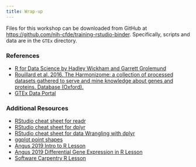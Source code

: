 ```yaml
---
title: Wrap-up
---
```


Files for this workshop can be downloaded from GitHub at https://github.com/nih-cfde/training-rstudio-binder.
Specifically, scripts and data are in the `GTEx` directory.

### References

-   [R for Data Science by Hadley Wickham and Garrett
    Grolemund](https://r4ds.had.co.nz/index.html)
-   [Rouillard et al. 2016. The Harmonizome: a collection of processed
    datasets gathered to serve and mine knowledge about genes and
    proteins. Database
    (Oxford).](http://database.oxfordjournals.org/content/2016/baw100.short)
-   [GTEx Data Portal](https://gtexportal.org/home/)

### Additional Resources

-   [RStudio cheat sheet for
    readr](https://raw.githubusercontent.com/rstudio/cheatsheets/master/data-import.pdf)
-   [RStudio cheat sheet for
    dplyr](https://raw.githubusercontent.com/rstudio/cheatsheets/master/data-transformation.pdf)
-   [RStudio cheat sheet for data Wrangling with
    dplyr](https://www.rstudio.com/wp-content/uploads/2015/02/data-wrangling-cheatsheet.pdf)
-   [ggplot point
    shapes](http://www.sthda.com/english/wiki/ggplot2-point-shapes)
-   [Angus 2019 Intro to R
    Lesson](https://angus.readthedocs.io/en/2019/R_Intro_Lesson.html)
-   [Angus 2019 Differential Gene Expression in R
    Lesson](https://angus.readthedocs.io/en/2019/diff-ex-and-viz.html)
-   [Software Carpentry R
    Lesson](http://swcarpentry.github.io/r-novice-inflammation/)

